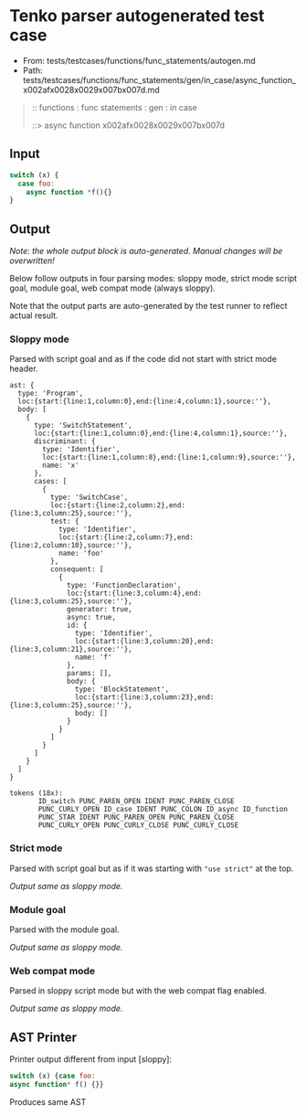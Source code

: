 # Tenko parser autogenerated test case

- From: tests/testcases/functions/func_statements/autogen.md
- Path: tests/testcases/functions/func_statements/gen/in_case/async_function_x002afx0028x0029x007bx007d.md

> :: functions : func statements : gen : in case
>
> ::> async function x002afx0028x0029x007bx007d

## Input


`````js
switch (x) {
  case foo:
    async function *f(){}
}
`````

## Output

_Note: the whole output block is auto-generated. Manual changes will be overwritten!_

Below follow outputs in four parsing modes: sloppy mode, strict mode script goal, module goal, web compat mode (always sloppy).

Note that the output parts are auto-generated by the test runner to reflect actual result.

### Sloppy mode

Parsed with script goal and as if the code did not start with strict mode header.

`````
ast: {
  type: 'Program',
  loc:{start:{line:1,column:0},end:{line:4,column:1},source:''},
  body: [
    {
      type: 'SwitchStatement',
      loc:{start:{line:1,column:0},end:{line:4,column:1},source:''},
      discriminant: {
        type: 'Identifier',
        loc:{start:{line:1,column:8},end:{line:1,column:9},source:''},
        name: 'x'
      },
      cases: [
        {
          type: 'SwitchCase',
          loc:{start:{line:2,column:2},end:{line:3,column:25},source:''},
          test: {
            type: 'Identifier',
            loc:{start:{line:2,column:7},end:{line:2,column:10},source:''},
            name: 'foo'
          },
          consequent: [
            {
              type: 'FunctionDeclaration',
              loc:{start:{line:3,column:4},end:{line:3,column:25},source:''},
              generator: true,
              async: true,
              id: {
                type: 'Identifier',
                loc:{start:{line:3,column:20},end:{line:3,column:21},source:''},
                name: 'f'
              },
              params: [],
              body: {
                type: 'BlockStatement',
                loc:{start:{line:3,column:23},end:{line:3,column:25},source:''},
                body: []
              }
            }
          ]
        }
      ]
    }
  ]
}

tokens (18x):
       ID_switch PUNC_PAREN_OPEN IDENT PUNC_PAREN_CLOSE
       PUNC_CURLY_OPEN ID_case IDENT PUNC_COLON ID_async ID_function
       PUNC_STAR IDENT PUNC_PAREN_OPEN PUNC_PAREN_CLOSE
       PUNC_CURLY_OPEN PUNC_CURLY_CLOSE PUNC_CURLY_CLOSE
`````

### Strict mode

Parsed with script goal but as if it was starting with `"use strict"` at the top.

_Output same as sloppy mode._

### Module goal

Parsed with the module goal.

_Output same as sloppy mode._

### Web compat mode

Parsed in sloppy script mode but with the web compat flag enabled.

_Output same as sloppy mode._

## AST Printer

Printer output different from input [sloppy]:

````js
switch (x) {case foo:
async function* f() {}}
````

Produces same AST
